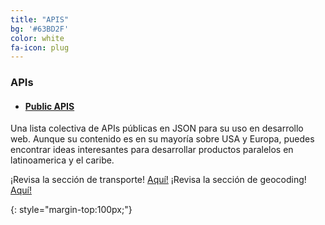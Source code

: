 ```yaml
---
title: "APIS"
bg: '#63BD2F'
color: white
fa-icon: plug
---
```


### APIs

- #### [Public APIS](https://github.com/toddmotto/public-apis)

Una lista colectiva de APIs públicas en JSON para su uso en desarrollo web. Aunque su contenido es en su mayoría sobre USA y Europa, puedes encontrar ideas interesantes para desarrollar productos paralelos en latinoamerica y el caribe.

¡Revisa la sección de transporte! [Aquí!](https://github.com/toddmotto/public-apis#transportation)
¡Revisa la sección de geocoding! [Aquí!](https://github.com/toddmotto/public-apis#geocoding)


 

 
 
{: style="margin-top:100px;"}

